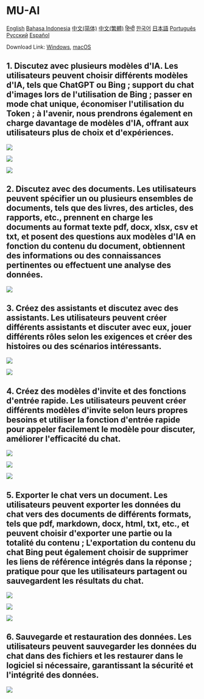 # MU-AI

[English](./README.md)
[Bahasa Indonesia](./README-id-ID.md)
[中文(简体)](./README-zh-CN.md)
[中文(繁體)](./README-zh-HK.md)
[हिन्दी](./README-hi-IN.md)
[한국어](./README-ko-KR.md)
[日本語](./README-ja-JP.md)
[Português](./README-pt-PT.md)
[Русский](./README-ru-RU.md)
[Español](./README-es-ES.md)

Download Link: [Windows](https://raw.githubusercontent.com/MicroUtil/muai/main/bin/MU-AI_0.1.0_x64-GH.msi.zip),
[macOS](https://raw.githubusercontent.com/MicroUtil/muai/main/bin/MU-AI_0.1.0_x64-GH.dmg)

## 1. Discutez avec plusieurs modèles d'IA. Les utilisateurs peuvent choisir différents modèles d'IA, tels que ChatGPT ou Bing ; support du chat d'images lors de l'utilisation de Bing ; passer en mode chat unique, économiser l'utilisation du Token ; à l'avenir, nous prendrons également en charge davantage de modèles d'IA, offrant aux utilisateurs plus de choix et d'expériences.

![](https://raw.githubusercontent.com/MicroUtil/muai/main/web/images/dark/1-1.jpg)

![](https://raw.githubusercontent.com/MicroUtil/muai/main/web/images/dark/1-2.jpg)

![](https://raw.githubusercontent.com/MicroUtil/muai/main/web/images/dark/1-3.jpg)

## 2. Discutez avec des documents. Les utilisateurs peuvent spécifier un ou plusieurs ensembles de documents, tels que des livres, des articles, des rapports, etc., prennent en charge les documents au format texte pdf, docx, xlsx, csv et txt, et posent des questions aux modèles d'IA en fonction du contenu du document, obtiennent des informations ou des connaissances pertinentes ou effectuent une analyse des données.

![](https://raw.githubusercontent.com/MicroUtil/muai/main/web/images/dark/2-1.jpg)

## 3. Créez des assistants et discutez avec des assistants. Les utilisateurs peuvent créer différents assistants et discuter avec eux, jouer différents rôles selon les exigences et créer des histoires ou des scénarios intéressants.

![](https://raw.githubusercontent.com/MicroUtil/muai/main/web/images/dark/3-1.jpg)

![](https://raw.githubusercontent.com/MicroUtil/muai/main/web/images/dark/3-2.jpg)

## 4. Créez des modèles d'invite et des fonctions d'entrée rapide. Les utilisateurs peuvent créer différents modèles d'invite selon leurs propres besoins et utiliser la fonction d'entrée rapide pour appeler facilement le modèle pour discuter, améliorer l'efficacité du chat.

![](https://raw.githubusercontent.com/MicroUtil/muai/main/web/images/dark/4-1.jpg)

![](https://raw.githubusercontent.com/MicroUtil/muai/main/web/images/dark/4-2.jpg)

![](https://raw.githubusercontent.com/MicroUtil/muai/main/web/images/dark/4-3.jpg)

## 5. Exporter le chat vers un document. Les utilisateurs peuvent exporter les données du chat vers des documents de différents formats, tels que pdf, markdown, docx, html, txt, etc., et peuvent choisir d'exporter une partie ou la totalité du contenu ; L'exportation du contenu du chat Bing peut également choisir de supprimer les liens de référence intégrés dans la réponse ; pratique pour que les utilisateurs partagent ou sauvegardent les résultats du chat.

![](https://raw.githubusercontent.com/MicroUtil/muai/main/web/images/dark/5-1.jpg)

![](https://raw.githubusercontent.com/MicroUtil/muai/main/web/images/dark/5-2.jpg)

![](https://raw.githubusercontent.com/MicroUtil/muai/main/web/images/dark/5-3.jpg)

## 6. Sauvegarde et restauration des données. Les utilisateurs peuvent sauvegarder les données du chat dans des fichiers et les restaurer dans le logiciel si nécessaire, garantissant la sécurité et l'intégrité des données.

![](https://raw.githubusercontent.com/MicroUtil/muai/main/web/images/dark/6-1.jpg)

